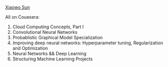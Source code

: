[Xiaowo Sun](https://www.linkedin.com/in/xiaowo-sun/)

All on Couesera: 
1. Cloud Computing Concepts, Part I
2. Convolutional Neural Networks
3. Probablistic Graphical Model Specialization
4. Improving deep neural networks: Hyperparameter tuning, Regularization and Optimization
5. Neural Networks && Deep Learning
6. Structuring Machine Learning Projects
